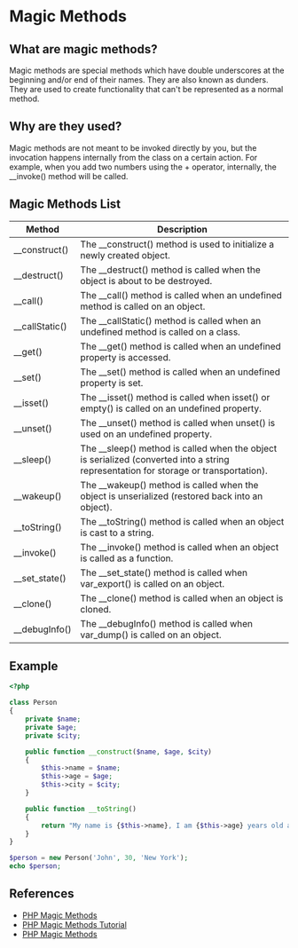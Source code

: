 # Magic Methods

## What are magic methods?

Magic methods are special methods which have double underscores at the beginning and/or end of their names. They are also known as dunders. They are used to create functionality that can't be represented as a normal method.

## Why are they used?

Magic methods are not meant to be invoked directly by you, but the invocation happens internally from the class on a certain action. For example, when you add two numbers using the + operator, internally, the __invoke() method will be called.

## Magic Methods List

| Method | Description |
| --- | --- |
| __construct() | The __construct() method is used to initialize a newly created object. |
| __destruct() | The __destruct() method is called when the object is about to be destroyed. |
| __call() | The __call() method is called when an undefined method is called on an object. |
| __callStatic() | The __callStatic() method is called when an undefined method is called on a class. |
| __get() | The __get() method is called when an undefined property is accessed. |
| __set() | The __set() method is called when an undefined property is set. |
| __isset() | The __isset() method is called when isset() or empty() is called on an undefined property. |
| __unset() | The __unset() method is called when unset() is used on an undefined property. |
| __sleep() | The __sleep() method is called when the object is serialized (converted into a string representation for storage or transportation). |
| __wakeup() | The __wakeup() method is called when the object is unserialized (restored back into an object). |
| __toString() | The __toString() method is called when an object is cast to a string. |
| __invoke() | The __invoke() method is called when an object is called as a function. |
| __set_state() | The __set_state() method is called when var_export() is called on an object. |
| __clone() | The __clone() method is called when an object is cloned. |
| __debugInfo() | The __debugInfo() method is called when var_dump() is called on an object. |

## Example

```php
<?php

class Person
{
    private $name;
    private $age;
    private $city;

    public function __construct($name, $age, $city)
    {
        $this->name = $name;
        $this->age = $age;
        $this->city = $city;
    }

    public function __toString()
    {
        return "My name is {$this->name}, I am {$this->age} years old and I live in {$this->city}.";
    }
}

$person = new Person('John', 30, 'New York');
echo $person;
```

## References

- [PHP Magic Methods](https://www.php.net/manual/en/language.oop5.magic.php)
- [PHP Magic Methods Tutorial](https://www.tutorialrepublic.com/php-tutorial/php-magic-methods.php)
- [PHP Magic Methods](https://www.javatpoint.com/php-magic-methods)
